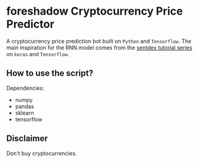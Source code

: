 foreshadow Cryptocurrency Price Predictor
================

A cryptocurrency price prediction bot built on `Python` and `Tensorflow`.
The main inspiration for the RNN model comes from the
[sentdex tutorial series](https://pythonprogramming.net/cryptocurrency-recurrent-neural-network-deep-learning-python-tensorflow-keras/)
on `keras` and `Tensorflow`.


How to use the script?
----------------------

Dependencies:
* numpy
* pandas
* sklearn
* tensorflow


Disclaimer
----------
Don't buy cryptocurrencies.

